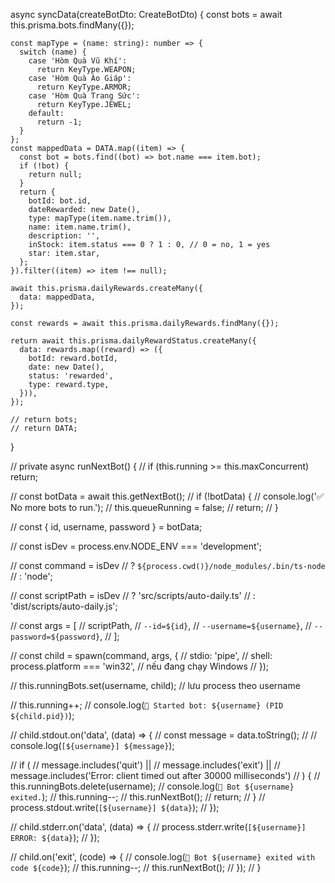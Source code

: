 async syncData(createBotDto: CreateBotDto) {
const bots = await this.prisma.bots.findMany({});

    const mapType = (name: string): number => {
      switch (name) {
        case 'Hòm Quà Vũ Khí':
          return KeyType.WEAPON;
        case 'Hòm Quà Áo Giáp':
          return KeyType.ARMOR;
        case 'Hòm Quà Trang Sức':
          return KeyType.JEWEL;
        default:
          return -1;
      }
    };
    const mappedData = DATA.map((item) => {
      const bot = bots.find((bot) => bot.name === item.bot);
      if (!bot) {
        return null;
      }
      return {
        botId: bot.id,
        dateRewarded: new Date(),
        type: mapType(item.name.trim()),
        name: item.name.trim(),
        description: '',
        inStock: item.status === 0 ? 1 : 0, // 0 = no, 1 = yes
        star: item.star,
      };
    }).filter((item) => item !== null);

    await this.prisma.dailyRewards.createMany({
      data: mappedData,
    });

    const rewards = await this.prisma.dailyRewards.findMany({});

    return await this.prisma.dailyRewardStatus.createMany({
      data: rewards.map((reward) => ({
        botId: reward.botId,
        date: new Date(),
        status: 'rewarded',
        type: reward.type,
      })),
    });

    // return bots;
    // return DATA;

}

// private async runNextBot() {
// if (this.running >= this.maxConcurrent) return;

// const botData = await this.getNextBot();
// if (!botData) {
// console.log('✅ No more bots to run.');
// this.queueRunning = false;
// return;
// }

// const { id, username, password } = botData;

// const isDev = process.env.NODE_ENV === 'development';

// const command = isDev
// ? `${process.cwd()}/node_modules/.bin/ts-node`
// : 'node';

// const scriptPath = isDev
// ? 'src/scripts/auto-daily.ts'
// : 'dist/scripts/auto-daily.js';

// const args = [
// scriptPath,
// `--id=${id}`,
// `--username=${username}`,
// `--password=${password}`,
// ];

// const child = spawn(command, args, {
// stdio: 'pipe',
// shell: process.platform === 'win32', // nếu đang chạy Windows
// });

// this.runningBots.set(username, child); // lưu process theo username

// this.running++;
// console.log(`🚀 Started bot: ${username} (PID ${child.pid})`);

// child.stdout.on('data', (data) => {
// const message = data.toString();
// // console.log(`[${username}] ${message}`);

// if (
// message.includes('quit') ||
// message.includes('exit') ||
// message.includes('Error: client timed out after 30000 milliseconds')
// ) {
// this.runningBots.delete(username);
// console.log(`🛑 Bot ${username} exited.`);
// this.running--;
// this.runNextBot();
// return;
// }
// process.stdout.write(`[${username}] ${data}`);
// });

// child.stderr.on('data', (data) => {
// process.stderr.write(`[${username}] ERROR: ${data}`);
// });

// child.on('exit', (code) => {
// console.log(`🛑 Bot ${username} exited with code ${code}`);
// this.running--;
// this.runNextBot();
// });
// }
